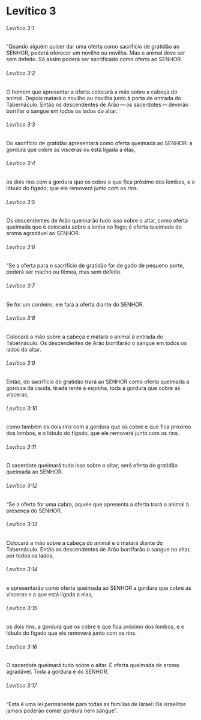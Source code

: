 # Levítico 3

###### Levítico 3:1

“Quando alguém quiser dar uma oferta como sacrifício de gratidão ao SENHOR, poderá oferecer um novilho ou novilha. Mas o animal deve ser sem defeito. Só assim poderá ser sacrificado como oferta ao SENHOR.

###### Levítico 3:2

O homem que apresentar a oferta colocará a mão sobre a cabeça do animal. Depois matará o novilho ou novilha junto à porta de entrada do Tabernáculo. Então os descendentes de Arão — os sacerdotes — deverão borrifar o sangue em todos os lados do altar.

###### Levítico 3:3

Do sacrifício de gratidão apresentará como oferta queimada ao SENHOR: a gordura que cobre as vísceras ou está ligada a elas,

###### Levítico 3:4

os dois rins com a gordura que os cobre e que fica próximo dos lombos, e o lóbulo do fígado, que ele removerá junto com os rins.

###### Levítico 3:5

Os descendentes de Arão queimarão tudo isso sobre o altar, como oferta queimada que é colocada sobre a lenha no fogo; é oferta queimada de aroma agradável ao SENHOR.

###### Levítico 3:6

“Se a oferta para o sacrifício de gratidão for de gado de pequeno porte, poderá ser macho ou fêmea, mas sem defeito.

###### Levítico 3:7

Se for um cordeiro, ele fará a oferta diante do SENHOR.

###### Levítico 3:8

Colocará a mão sobre a cabeça e matará o animal à entrada do Tabernáculo. Os descendentes de Arão borrifarão o sangue em todos os lados do altar.

###### Levítico 3:9

Então, do sacrifício de gratidão trará ao SENHOR como oferta queimada a gordura da cauda, tirada rente à espinha, toda a gordura que cobre as vísceras,

###### Levítico 3:10

como também os dois rins com a gordura que os cobre e que fica próximo dos lombos, e o lóbulo do fígado, que ele removerá junto com os rins.

###### Levítico 3:11

O sacerdote queimará tudo isso sobre o altar; será oferta de gratidão queimada ao SENHOR.

###### Levítico 3:12

“Se a oferta for uma cabra, aquele que apresenta a oferta trará o animal à presença do SENHOR.

###### Levítico 3:13

Colocará a mão sobre a cabeça do animal e o matará diante do Tabernáculo. Então os descendentes de Arão borrifarão o sangue no altar, por todos os lados,

###### Levítico 3:14

e apresentarão como oferta queimada ao SENHOR a gordura que cobre as vísceras e a que está ligada a elas,

###### Levítico 3:15

os dois rins, a gordura que os cobre e que fica próximo dos lombos, e o lóbulo do fígado que ele removerá junto com os rins.

###### Levítico 3:16

O sacerdote queimará tudo sobre o altar. É oferta queimada de aroma agradável. Toda a gordura é do SENHOR.

###### Levítico 3:17

“Esta é uma lei permanente para todas as famílias de Israel: Os israelitas jamais poderão comer gordura nem sangue”.

